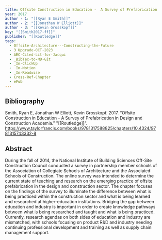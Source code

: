 ```yaml
---
title: Offsite Construction in Education -  A Survey of Prefabrication in Design and Construction Academia
year: 2017
author - 1: "[[Ryan E Smith]]"
author - 2: "[[Jonathan W Elliott]]"
author - 3: "[[Kevin Grosskopf]]"
key: "[[Smith2017-ff]]"
publisher: "[[Routledge]]"
tags:
  - Offsite-Architecture---Constructing-the-Future
  - 3_Upgrade-OCT-2023
  - AEC-Cited-Lit-for-Jacqui
  - _BibTex-to-MD-Git
  - _In-ClickUp
  - _In-Notion
  - _In-Readwise
  - Cross-Ref-Chapter
  - ePub
---
```


## Bibliography
Smith, Ryan E, Jonathan W Elliott, Kevin Grosskopf. 2017. “Offsite Construction in Education -  A Survey of Prefabrication in Design and Construction Academia.” "[[Routledge]]". https://www.taylorfrancis.com/books/9781317588825/chapters/10.4324/9781315743332-8

## Abstract
During the fall of 2014, the National Institute of Building Sciences Off-Site Construction Council conducted a survey in partnership member schools of the Association of Collegiate Schools of Architecture and the Associated Schools of Construction. The online survey was intended to determine the current state of teaching and research on the emerging practice of offsite prefabrication in the design and construction sector. The chapter focuses on the findings of the survey to illuminate the difference between what is being practiced within the construction sector and what is being learned and researched at higher-education institutions. Bridging the gap between education and industry is important in order to create knowledge pathways between what is being researched and taught and what is being practiced. Currently, research agendas on both sides of education and industry are mismatched, with schools focusing on product R\&D and industry needing continuing professional development and training as well as supply chain management support.